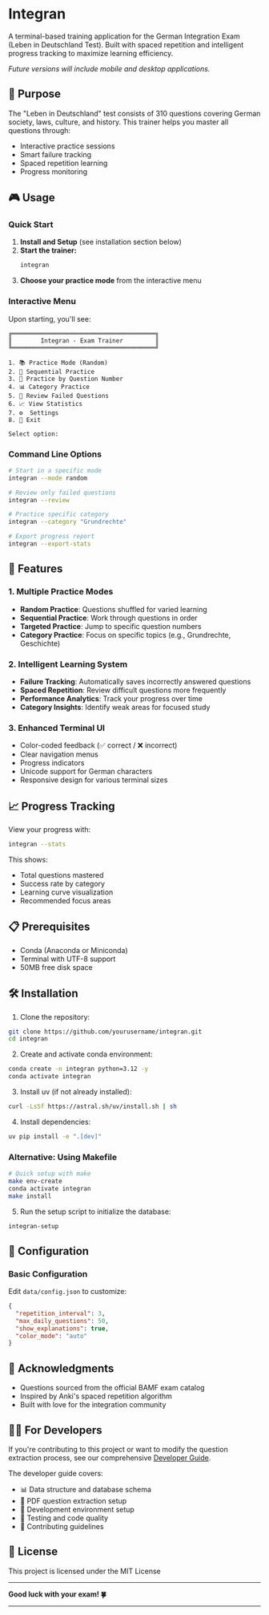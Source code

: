 # Integran

A terminal-based training application for the German Integration Exam (Leben in Deutschland Test). Built with spaced repetition and intelligent progress tracking to maximize learning efficiency.

*Future versions will include mobile and desktop applications.*

## 🎯 Purpose

The "Leben in Deutschland" test consists of 310 questions covering German society, laws, culture, and history. This trainer helps you master all questions through:

- Interactive practice sessions
- Smart failure tracking
- Spaced repetition learning
- Progress monitoring

## 🎮 Usage

### Quick Start

1. **Install and Setup** (see installation section below)
2. **Start the trainer:**
   ```bash
   integran
   ```
3. **Choose your practice mode** from the interactive menu

### Interactive Menu

Upon starting, you'll see:
```
╔════════════════════════════════════════╗
║        Integran - Exam Trainer         ║
╚════════════════════════════════════════╝

1. 📚 Practice Mode (Random)
2. 📖 Sequential Practice
3. 🎯 Practice by Question Number
4. 📊 Category Practice
5. 🔄 Review Failed Questions
6. 📈 View Statistics
7. ⚙️  Settings
8. 🚪 Exit

Select option:
```

### Command Line Options

```bash
# Start in a specific mode
integran --mode random

# Review only failed questions
integran --review

# Practice specific category
integran --category "Grundrechte"

# Export progress report
integran --export-stats
```

## 🚀 Features

### 1. **Multiple Practice Modes**
- **Random Practice**: Questions shuffled for varied learning
- **Sequential Practice**: Work through questions in order
- **Targeted Practice**: Jump to specific question numbers
- **Category Practice**: Focus on specific topics (e.g., Grundrechte, Geschichte)

### 2. **Intelligent Learning System**
- **Failure Tracking**: Automatically saves incorrectly answered questions
- **Spaced Repetition**: Review difficult questions more frequently
- **Performance Analytics**: Track your progress over time
- **Category Insights**: Identify weak areas for focused study

### 3. **Enhanced Terminal UI**
- Color-coded feedback (✅ correct / ❌ incorrect)
- Clear navigation menus
- Progress indicators
- Unicode support for German characters
- Responsive design for various terminal sizes

## 📈 Progress Tracking

View your progress with:
```bash
integran --stats
```

This shows:
- Total questions mastered
- Success rate by category
- Learning curve visualization
- Recommended focus areas

## 📋 Prerequisites

- Conda (Anaconda or Miniconda)
- Terminal with UTF-8 support
- 50MB free disk space

## 🛠️ Installation

1. Clone the repository:
```bash
git clone https://github.com/yourusername/integran.git
cd integran
```

2. Create and activate conda environment:
```bash
conda create -n integran python=3.12 -y
conda activate integran
```

3. Install uv (if not already installed):
```bash
curl -LsSf https://astral.sh/uv/install.sh | sh
```

4. Install dependencies:
```bash
uv pip install -e ".[dev]"
```

### Alternative: Using Makefile
```bash
# Quick setup with make
make env-create
conda activate integran
make install
```

5. Run the setup script to initialize the database:
```bash
integran-setup
```

## 🔧 Configuration

### Basic Configuration

Edit `data/config.json` to customize:
```json
{
  "repetition_interval": 3,
  "max_daily_questions": 50,
  "show_explanations": true,
  "color_mode": "auto"
}
```

## 🙏 Acknowledgments

- Questions sourced from the official BAMF exam catalog
- Inspired by Anki's spaced repetition algorithm
- Built with love for the integration community

## 👩‍💻 For Developers

If you're contributing to this project or want to modify the question extraction process, see our comprehensive [Developer Guide](docs/developer-guide.md).

The developer guide covers:
- 📊 Data structure and database schema
- 🤖 PDF question extraction setup
- 🔧 Development environment setup
- 🧪 Testing and code quality
- 📝 Contributing guidelines

## 📝 License

This project is licensed under the MIT License 

---

**Good luck with your exam! 🍀**

---

